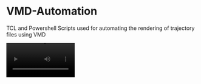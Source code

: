 # VMD-Automation
TCL and Powershell Scripts used for automating the rendering of trajectory files using VMD

<video src='https://vimeo.com/612909579/59377bdfcd' width=180/>
